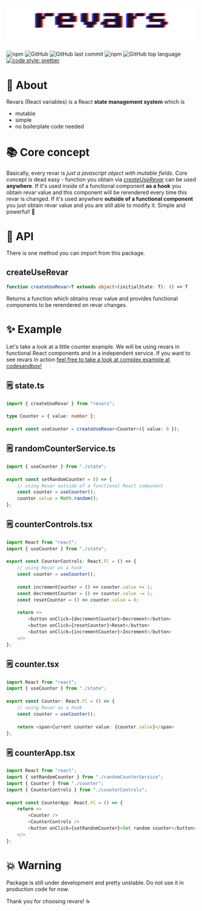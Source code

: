 # ![Revars logo](/revars.svg "Logo")
![npm](https://img.shields.io/npm/v/revars)
![GitHub](https://img.shields.io/github/license/alevnyacow/revars)
![GitHub last commit](https://img.shields.io/github/last-commit/alevnyacow/revars)
![npm](https://img.shields.io/npm/dm/revars)
![GitHub top language](https://img.shields.io/github/languages/top/alevnyacow/revars)
[![code style: prettier](https://img.shields.io/badge/code_style-prettier-ff69b4.svg?style=flat-square)](https://github.com/prettier/prettier)

# 💫 About

Revars (React variables) is a React **state management system** which is

- mutable
- simple 
- no boilerplate code needed

# 📚 Core concept

Basically, every revar is *just a javascript object with mutable fields*. Core concept is dead easy - function you obtain via [*createUseRevar*](#create-use-revar) can be used **anywhere**. If it's used inside of a functional component **as a hook** you obtain revar value and this component will be rerendered every time this revar is changed. If it's used anywhere **outside of a functional component** you just obtain revar value and you are still able to modify it. Simple and powerful! 🚀

# 📔 API

There is one method you can import from this package.

## <a id='create-use-revar'></a>**createUseRevar**

```ts
function createUseRevar<T extends object>(initialState: T): () => T
```

Returns a function which obtains revar value and provides functional components to be rerendered on revar changes.

# ✨ Example

Let's take a look at a little counter example. We will be using revars in functional React components and in a independent service. If you want to see revars in action [feel free to take a look at complex example at codesandbox!](https://codesandbox.io/s/revars-simple-example-kqh0s)


## 🗒 state.ts

```ts
import { createUseRevar } from "revars";

type Counter = { value: number };

export const useCounter = createUseRevar<Counter>({ value: 0 });
```

## 🗒 randomCounterService.ts

```ts
import { useCounter } from "./state";

export const setRandomCounter = () => {
    // using Revar outside of a functional React component
    const counter = useCounter();
    counter.value = Math.random();
};
```

## 🗒 counterControls.tsx

```ts
import React from "react";
import { useCounter } from "./state";

export const CounterControls: React.FC = () => {
    // using Revar as a hook
    const counter = useCounter();

    const incrementCounter = () => counter.value += 1;
    const decrementCounter = () => counter.value -= 1;
    const resetCounter = () => counter.value = 0;

    return <>
        <button onClick={decrementCounter}>Decrement</button>
        <button onClick={resetCounter}>Reset</button>
        <button onClick={incrementCounter}>Increment</button>
    </>
};
```

## 🗒 counter.tsx

```ts
import React from "react";
import { useCounter } from "./state";

export const Counter: React.FC = () => {
    // using Revar as a hook
    const counter = useCounter();

    return <span>Current counter value: {counter.value}</span>
};
```

## 🗒 counterApp.tsx

```ts
import React from "react";
import { setRandomCounter } from "./randomCounterService";
import { Counter } from "./counter";
import { CounterControls } from "./counterControls";

export const CounterApp: React.FC = () => {
    return <>
        <Counter />
        <CounterControls />
        <button onClick={setRandomCounter}>Set random counter</button>
    </>
};
```

# 💥 Warning

Package is still under development and pretty unstable. Do not use it in production code for now.

Thank you for choosing revars! ☕